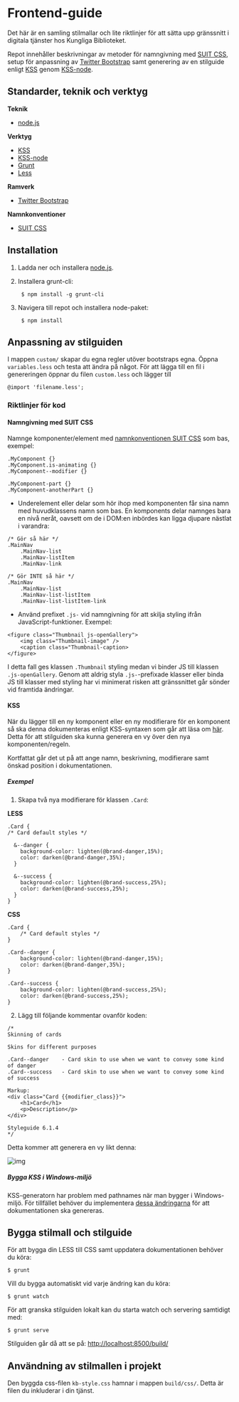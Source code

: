 # Frontend-guide 

Det här är en samling stilmallar och lite riktlinjer för att sätta upp  gränssnitt i digitala tjänster hos Kungliga Biblioteket. 


Repot innehåller beskrivningar av metoder för namngivning med [SUIT CSS](https://suitcss.github.io), setup för anpassning av [Twitter Bootstrap](https://github.com/twbs/bootstrap) samt generering av en stilguide enligt [KSS](https://github.com/kneath/kss) genom [KSS-node](https://github.com/kss-node/kss-node).


## Standarder, teknik och verktyg
**Teknik**
- [node.js](https://nodejs.org/download/)

**Verktyg**
- [KSS](https://github.com/kneath/kss)
- [KSS-node](https://github.com/kss-node/kss-node)
- [Grunt](https://gruntjs.com/)
- [Less](http://lesscss.org/)

**Ramverk**
- [Twitter Bootstrap](https://github.com/twbs/bootstrap)

**Namnkonventioner**
- [SUIT CSS](https://suitcss.github.io)

## Installation

1. Ladda ner och installera [node.js](https://nodejs.org/download/).

2. Installera grunt-cli:

        $ npm install -g grunt-cli

3. Navigera till repot och installera node-paket:

        $ npm install


## Anpassning av stilguiden

I mappen `custom/` skapar du egna regler utöver bootstraps egna. Öppna `variables.less` och testa att ändra på något.
För att lägga till en fil i genereringen öppnar du filen `custom.less` och lägger till

    @import 'filename.less';

### Riktlinjer för kod

#### Namngivning med SUIT CSS

Namnge komponenter/element med [namnkonventionen SUIT CSS](https://github.com/suitcss/suit/blob/master/doc/naming-conventions.md) som bas, exempel:

````
.MyComponent {}
.MyComponent.is-animating {}
.MyComponent--modifier {}

.MyComponent-part {}
.MyComponent-anotherPart {}
````

- Underelement eller delar som hör ihop med komponenten får sina namn med huvudklassens namn som bas. En komponents delar namnges bara en nivå neråt, oavsett om de i DOM:en inbördes kan ligga djupare nästlat i varandra:
```
/* Gör så här */
.MainNav
    .MainNav-list
    .MainNav-listItem
    .MainNav-link

/* Gör INTE så här */
.MainNav
    .MainNav-list
    .MainNav-list-listItem
    .MainNav-list-listItem-link
```
- Använd prefixet `.js-` vid namngivning för att skilja styling ifrån JavaScript-funktioner. Exempel:

````
<figure class="Thumbnail js-openGallery">
    <img class="Thumbnail-image" />
    <caption class="Thumbnail-caption>
</figure>
````
I detta fall ges klassen `.Thumbnail` styling medan vi binder JS till klassen `.js-openGallery`. Genom att aldrig styla `.js-`-prefixade klasser eller binda JS till klasser med styling har vi minimerat risken att gränssnittet går sönder vid framtida ändringar.

#### KSS

När du lägger till en ny komponent eller en ny modifierare för en komponent så ska denna dokumenteras enligt KSS-syntaxen som går att läsa om [här](http://warpspire.com/kss/syntax/). Detta för att stilguiden ska kunna generera en vy över den nya komponenten/regeln.

Kortfattat går det ut på att ange namn, beskrivning, modifierare samt önskad position i dokumentationen.

##### Exempel

1. Skapa två nya modifierare för klassen `.Card`:

**LESS**

    .Card {
    /* Card default styles */

      &--danger {
        background-color: lighten(@brand-danger,15%);
        color: darken(@brand-danger,35%);
      }

      &--success {
        background-color: lighten(@brand-success,25%);
        color: darken(@brand-success,25%);
      }
    }

**CSS**

    .Card {
        /* Card default styles */
    }

    .Card--danger {
        background-color: lighten(@brand-danger,15%);
        color: darken(@brand-danger,35%);  
    }

    .Card--success {
        background-color: lighten(@brand-success,25%);
        color: darken(@brand-success,25%);   
    }

2. Lägg till följande kommentar ovanför koden:

```
/*
Skinning of cards

Skins for different purposes

.Card--danger    - Card skin to use when we want to convey some kind of danger
.Card--success   - Card skin to use when we want to convey some kind of success

Markup:
<div class="Card {{modifier_class}}">
    <h1>Card</h1>
    <p>Description</p>
</div>

Styleguide 6.1.4
*/
```

Detta kommer att generera en vy likt denna:

![img](https://dl.dropboxusercontent.com/u/2316209/Screenshot%202015-06-03%2016.24.39.png)


##### Bygga KSS i Windows-miljö

KSS-generatorn har problem med pathnames när man bygger i Windows-miljö. För tillfället behöver du implementera [dessa ändringarna](https://github.com/igor-dv/grunt-kss/commit/c23f26a2499fdeac2e9ca9a313771b2b6c7f8043) för att dokumentationen ska genereras.


## Bygga stilmall och stilguide

För att bygga din LESS till CSS samt uppdatera dokumentationen behöver du köra:

    $ grunt

Vill du bygga automatiskt vid varje ändring kan du köra:

    $ grunt watch

För att granska stilguiden lokalt kan du starta watch och servering samtidigt med:

    $ grunt serve

Stilguiden går då att se på: [http://localhost:8500/build/](http://localhost:8500/build/)

## Användning av stilmallen i projekt

Den byggda css-filen `kb-style.css` hamnar i mappen `build/css/`. Detta är filen du inkluderar i din tjänst.